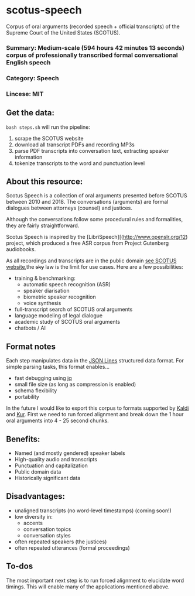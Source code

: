 # scotus-speech
Corpus of oral arguments (recorded speech + official transcripts) of the Supreme Court of the United States (SCOTUS).

<!-- ### Identifier: SCOTUS -->
### Summary: Medium-scale (594 hours 42 minutes 13 seconds) corpus of professionally transcribed formal conversational English speech
### Category: Speech
### Lincese: MIT
<!-- ### Download mirrors: TBD -->

## Get the data:
`bash steps.sh` will run the pipeline:

1. scrape the SCOTUS website
2. download all transcript PDFs and recording MP3s
3. parse PDF transcripts into conversation text, extracting speaker information
4. tokenize transcripts to the word and punctuation level


## About this resource:
Scotus Speech is a collection of oral arguments presented before SCOTUS between 2010 and 2018. The conversations (arguments) are formal dialogues between attorneys (counsel) and justices.

Although the conversations follow some procedural rules and formalities, they are fairly straightforward.

Scotus Speech is inspired by the [LibriSpeech][(http://www.openslr.org/12) project, which produced a free ASR corpus from Project Gutenberg audiobooks.

As all recordings and transcripts are in the public domain [see SCOTUS website](https://www.supremecourt.gov/oral_arguments/availabilityoforalargumenttranscripts.aspx),the <strike>sky</strike> law is the limit for use cases. Here are a few possibilities:

- training & benchmarking:
    - automatic speech recognition (ASR)
    - speaker diarisation 
    - biometric speaker recognition
    - voice synthesis
- full-transcript search of SCOTUS oral arguments
- language modeling of legal dialogue
- academic study of SCOTUS oral arguments
- chatbots / AI


## Format notes
Each step manipulates data in the [JSON Lines](http://jsonlines.org/) structured data format.
For simple parsing tasks, this format enables...

- fast debugging using [jq](https://stedolan.github.io/jq/)
- small file size (as long as compression is enabled)
- schema flexibility
- portability

In the future I would like to export this corpus to formats supported by [Kaldi](http://kaldi-asr.org/doc/data_prep.html) and [Kur](https://kur.deepgram.com/in_depth_examples.html#deepgram10-speech-recognition). First we need to run forced alignment and break down the 1 hour oral arguments into 4 - 25 second chunks.

## Benefits:
- Named (and mostly gendered) speaker labels
- High-quality audio and transcripts
- Punctuation and capitalization
- Public domain data
- Historically significant data

## Disadvantages:
- unaligned transcripts (no word-level timestamps) (coming soon!)
- low diversity in:
    - accents
    - conversation topics
    - conversation styles
- often repeated speakers (the justices)
- often repeated utterances (formal proceedings)

## To-dos
The most important next step is to run forced alignment to elucidate word timings. This will enable many of the applications mentioned above.
